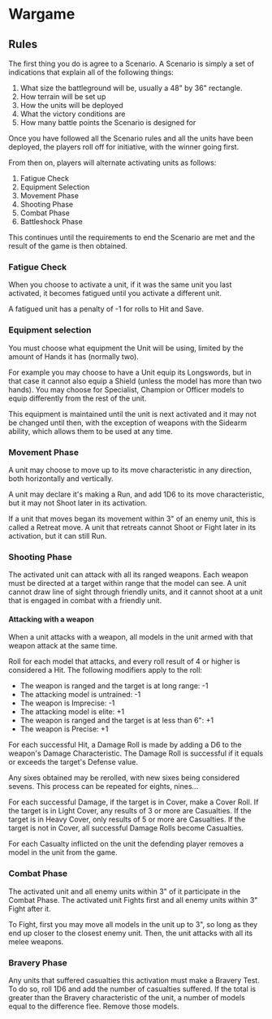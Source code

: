 # Wargame

## Rules

The first thing you do is agree to a Scenario. A Scenario is simply a set of indications that explain all of the following things:

1. What size the battleground will be, usually a 48" by 36" rectangle.
2. How terrain will be set up
3. How the units will be deployed
4. What the victory conditions are
5. How many battle points the Scenario is designed for

Once you have followed all the Scenario rules and all the units have been deployed, the players roll off for initiative, with the winner going first.

From then on, players will alternate activating units as follows:

1. Fatigue Check
2. Equipment Selection
3. Movement Phase
4. Shooting Phase
5. Combat Phase
6. Battleshock Phase

This continues until the requirements to end the Scenario are met and the result of the game is then obtained.

### Fatigue Check

When you choose to activate a unit, if it was the same unit you last activated, it becomes fatigued until you activate a different unit.

A fatigued unit has a penalty of -1 for rolls to Hit and Save.

### Equipment selection

You must choose what equipment the Unit will be using, limited by the amount of Hands it has (normally two).

For example you may choose to have a Unit equip its Longswords, but in that case it cannot also equip a Shield (unless the model has more than two hands). You may choose for Specialist, Champion or Officer models to equip differently from the rest of the unit.

This equipment is maintained until the unit is next activated and it may not be changed until then, with the exception of weapons with the Sidearm ability, which allows them to be used at any time.

### Movement Phase

A unit may choose to move up to its move characteristic in any direction, both horizontally and vertically.

A unit may declare it's making a Run, and add 1D6 to its move characteristic, but it may not Shoot later in its activation.

If a unit that moves began its movement within 3" of an enemy unit, this is called a Retreat move. A unit that retreats cannot Shoot or Fight later in its activation, but it can still Run.

### Shooting Phase

The activated unit can attack with all its ranged weapons. Each weapon must be directed at a target within range that the model can see. A unit cannot draw line of sight through friendly units, and it cannot shoot at a unit that is engaged in combat with a friendly unit.

#### Attacking with a weapon

When a unit attacks with a weapon, all models in the unit armed with that weapon attack at the same time.

Roll for each model that attacks, and every roll result of 4 or higher is considered a Hit. The following modifiers apply to the roll:

- The weapon is ranged and the target is at long range: -1
- The attacking model is untrained: -1
- The weapon is Imprecise: -1
- The attacking model is elite: +1
- The weapon is ranged and the target is at less than 6": +1
- The weapon is Precise: +1

For each successful Hit, a Damage Roll is made by adding a D6 to the weapon's Damage Characteristic. The Damage Roll is successful if it equals or exceeds the target's Defense value.

Any sixes obtained may be rerolled, with new sixes being considered sevens. This process can be repeated for eights, nines...

For each successful Damage, if the target is in Cover, make a Cover Roll. If the target is in Light Cover, any results of 3 or more are Casualties. If the target is in Heavy Cover, only results of 5 or more are Casualties.
If the target is not in Cover, all successful Damage Rolls become Casualties.

For each Casualty inflicted on the unit the defending player removes a model in the unit from the game.

### Combat Phase

The activated unit and all enemy units within 3" of it participate in the Combat Phase.
The activated unit Fights first and all enemy units within 3" Fight after it.

To Fight, first you may move all models in the unit up to 3", so long as they end up closer to the closest enemy unit.
Then, the unit attacks with all its melee weapons.

### Bravery Phase

Any units that suffered casualties this activation must make a Bravery Test. To do so, roll 1D6 and add the number of casualties suffered. If the total is greater than the Bravery characteristic of the unit, a number of models equal to the difference flee. Remove those models.
